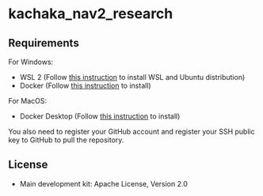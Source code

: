 # kachaka_nav2_research

## Requirements

For Windows:
- WSL 2 (Follow [this instruction](https://learn.microsoft.com/en-us/windows/wsl/install) to install WSL and Ubuntu distribution)
- Docker (Follow [this instruction](https://docs.docker.com/engine/install/ubuntu/) to install)

For MacOS:
- Docker Desktop (Follow [this instruction](https://docs.docker.com/desktop/install/mac-install/) to install)

You also need to register your GitHub account and register your SSH public key to GitHub to pull the repository.

## License

- Main development kit: Apache License, Version 2.0